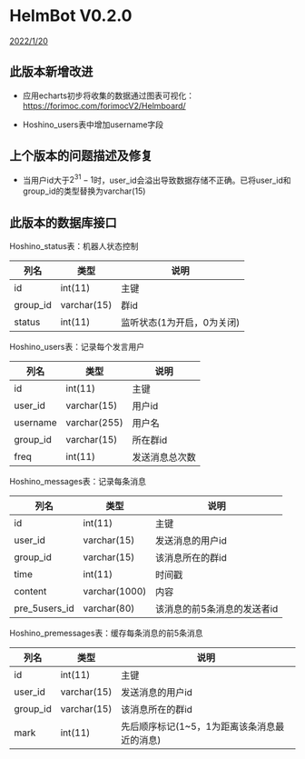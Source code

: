 # HelmBot V0.2.0

<u>2022/1/20</u>



## 此版本新增改进

- 应用echarts初步将收集的数据通过图表可视化：https://forimoc.com/forimocV2/Helmboard/


- Hoshino\_users表中增加username字段



## 上个版本的问题描述及修复

- 当用户id大于$2^{31}-1$时，user\_id会溢出导致数据存储不正确。已将user\_id和group\_id的类型替换为varchar(15)



## 此版本的数据库接口

Hoshino_status表：机器人状态控制

| 列名     | 类型        | 说明                       |
| -------- | ----------- | -------------------------- |
| id       | int(11)     | 主键                       |
| group_id | varchar(15) | 群id                       |
| status   | int(11)     | 监听状态(1为开启，0为关闭) |

Hoshino\_users表：记录每个发言用户

| 列名     | 类型         | 说明           |
| -------- | ------------ | -------------- |
| id       | int(11)      | 主键           |
| user_id  | varchar(15)  | 用户id         |
| username | varchar(255) | 用户名         |
| group_id | varchar(15)  | 所在群id       |
| freq     | int(11)      | 发送消息总次数 |

Hoshino\_messages表：记录每条消息

| 列名          | 类型          | 说明                        |
| ------------- | ------------- | --------------------------- |
| id            | int(11)       | 主键                        |
| user_id       | varchar(15)   | 发送消息的用户id            |
| group_id      | varchar(15)   | 该消息所在的群id            |
| time          | int(11)       | 时间戳                      |
| content       | varchar(1000) | 内容                        |
| pre_5users_id | varchar(80)   | 该消息的前5条消息的发送者id |

Hoshino_premessages表：缓存每条消息的前5条消息

| 列名     | 类型        | 说明                                         |
| -------- | ----------- | -------------------------------------------- |
| id       | int(11)     | 主键                                         |
| user_id  | varchar(15) | 发送消息的用户id                             |
| group_id | varchar(15) | 该消息所在的群id                             |
| mark     | int(11)     | 先后顺序标记(1~5，1为距离该条消息最近的消息) |

